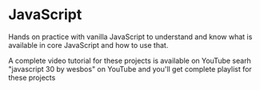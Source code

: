 # JavaScript
Hands on practice with vanilla JavaScript to understand and know what is available in core JavaScript and how to use that.

A complete video tutorial for these projects is available on YouTube searh "javascript 30 by wesbos" on YouTube and you'll get complete playlist for these projects